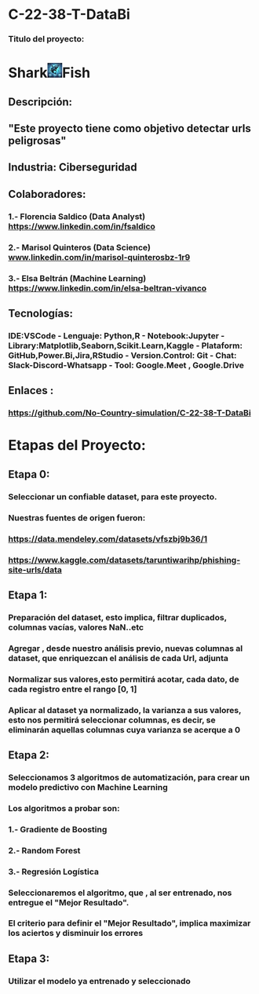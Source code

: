# C-22-38-T-DataBi
### Titulo del proyecto:   
# Shark![alt text](logo_m.webp)Fish
## Descripción: 
## "Este proyecto tiene como objetivo detectar urls peligrosas"

## Industria: Ciberseguridad
## Colaboradores:
### 1.- Florencia Saldico (Data Analyst) https://www.linkedin.com/in/fsaldico
### 2.- Marisol Quinteros (Data Science) www.linkedin.com/in/marisol-quinterosbz-1r9
### 3.- Elsa Beltrán (Machine Learning) https://www.linkedin.com/in/elsa-beltran-vivanco

## Tecnologías: 

### IDE:VSCode - Lenguaje: Python,R - Notebook:Jupyter - Library:Matplotlib,Seaborn,Scikit.Learn,Kaggle - Plataform: GitHub,Power.Bi,Jira,RStudio -  Version.Control: Git -  Chat: Slack-Discord-Whatsapp - Tool: Google.Meet , Google.Drive

## Enlaces : 
### https://github.com/No-Country-simulation/C-22-38-T-DataBi

# Etapas del Proyecto:
## Etapa 0:
### Seleccionar un confiable dataset, para este proyecto.
### Nuestras fuentes de origen fueron:
### https://data.mendeley.com/datasets/vfszbj9b36/1
### https://www.kaggle.com/datasets/taruntiwarihp/phishing-site-urls/data

## Etapa 1:
### Preparación del dataset, esto implica, filtrar duplicados, columnas vacías, valores NaN..etc
### Agregar , desde nuestro análisis previo, nuevas columnas al dataset, que enriquezcan el análisis de cada Url, adjunta
### Normalizar sus valores,esto permitirá acotar, cada dato, de cada registro entre el rango [0, 1]
### Aplicar al dataset ya normalizado, la varianza a sus valores, esto nos permitirá seleccionar columnas, es decir, se eliminarán aquellas columnas cuya varianza se acerque a 0

## Etapa 2:
### Seleccionamos 3 algoritmos de automatización, para crear un modelo predictivo con Machine Learning
### Los algoritmos a probar son:
### 1.- Gradiente de Boosting
### 2.- Random Forest
### 3.- Regresión Logística
### Seleccionaremos el algoritmo, que , al ser entrenado, nos entregue el "Mejor Resultado".
### El  criterio para definir el "Mejor Resultado", implica maximizar los aciertos y disminuir los errores

## Etapa 3:
### Utilizar el modelo ya entrenado y seleccionado
